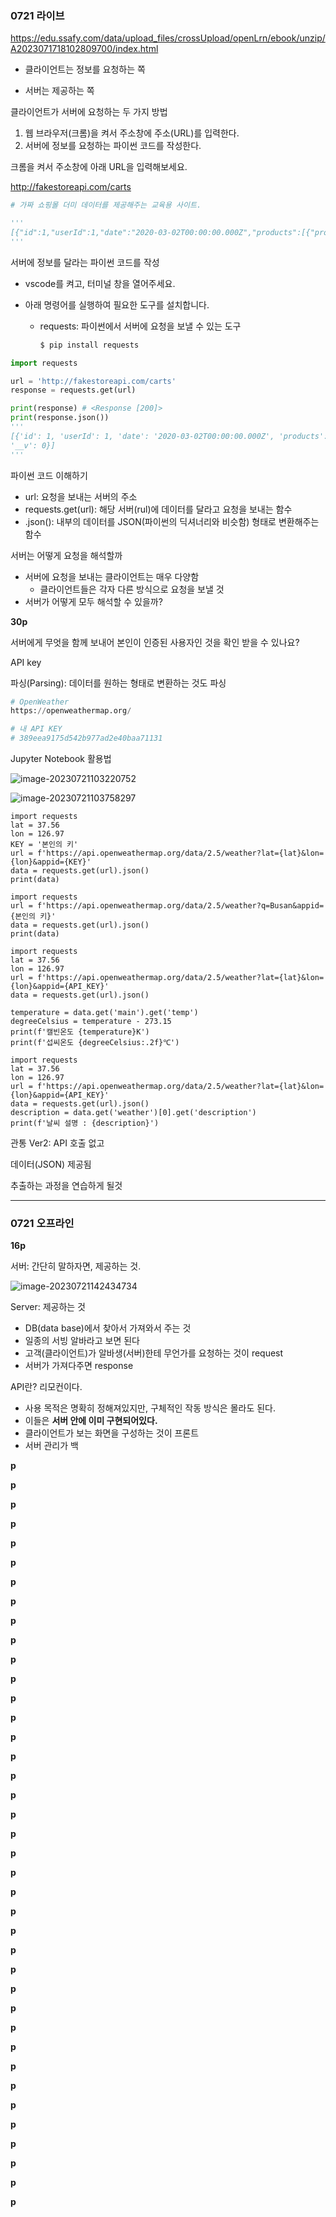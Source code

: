 ### 0721 라이브

https://edu.ssafy.com/data/upload_files/crossUpload/openLrn/ebook/unzip/A2023071718102809700/index.html



- 클라이언트는 정보를 요청하는 쪽

- 서버는 제공하는 쪽



클라이언트가 서버에 요청하는 두 가지 방법

1. 웹 브라우저(크롬)을 켜서 주소창에 주소(URL)를 입력한다.
2. 서버에 정보를 요청하는 파이썬 코드를 작성한다.



크롬을 켜서 주소창에 아래 URL을 입력해보세요.

http://fakestoreapi.com/carts

```python
# 가짜 쇼핑몰 더미 데이터를 제공해주는 교육용 사이트.

'''
[{"id":1,"userId":1,"date":"2020-03-02T00:00:00.000Z","products":[{"productId":1,"quantity":4},{"productId":2,"quantity":1},{"productId":3,"quantity":6}],"__v":0},{"id":2,"userId":1,"date":"2020-01-02T00:00:00.000Z","products":[{"productId":2,"quantity":4},{"productId":1,"quantity":10},{"productId":5,"quantity":2}],"__v":0},{"id":3,"userId":2,"date":"2020-03-01T00:00:00.000Z","products":[{"productId":1,"quantity":2},{"productId":9,"quantity":1}],"__v":0},{"id":4,"userId":3,"date":"2020-01-01T00:00:00.000Z","products":[{"productId":1,"quantity":4}],"__v":0},{"id":5,"userId":3,"date":"2020-03-01T00:00:00.000Z","products":[{"productId":7,"quantity":1},{"productId":8,"quantity":1}],"__v":0},{"id":6,"userId":4,"date":"2020-03-01T00:00:00.000Z","products":[{"productId":10,"quantity":2},{"productId":12,"quantity":3}],"__v":0},{"id":7,"userId":8,"date":"2020-03-01T00:00:00.000Z","products":[{"productId":18,"quantity":1}],"__v":0}]
'''
```



서버에 정보를 달라는 파이썬 코드를 작성

- vscode를 켜고, 터미널 창을 열어주세요.

- 아래 명령어를 실행하여 필요한 도구를 설치합니다.

  - requests: 파이썬에서 서버에 요청을 보낼 수 있는 도구

    ```python
    $ pip install requests
    ```

```python
import requests

url = 'http://fakestoreapi.com/carts'
response = requests.get(url)

print(response)	# <Response [200]>
print(response.json())
'''
[{'id': 1, 'userId': 1, 'date': '2020-03-02T00:00:00.000Z', 'products': [{'productId': 1, 'quantity': 4}, {'productId': 2, 'quantity': 1}, {'productId': 3, 'quantity': 6}], '__v': 0}, {'id': 2, 'userId': 1, 'date': '2020-01-02T00:00:00.000Z', 'products': [{'productId': 2, 'quantity': 4}, {'productId': 1, 'quantity': 10}, {'productId': 5, 'quantity': 2}], '__v': 0}, {'id': 3, 'userId': 2, 'date': '2020-03-01T00:00:00.000Z', 'products': [{'productId': 1, 'quantity': 2}, {'productId': 9, 'quantity': 1}], '__v': 0}, {'id': 4, 'userId': 3, 'date': '2020-01-01T00:00:00.000Z', 'products': [{'productId': 1, 'quantity': 4}], '__v': 0}, {'id': 5, 'userId': 3, 'date': '2020-03-01T00:00:00.000Z', 'products': [{'productId': 7, 'quantity': 1}, {'productId': 8, 'quantity': 1}], '__v': 0}, {'id': 6, 'userId': 4, 'date': '2020-03-01T00:00:00.000Z', 'products': [{'productId': 10, 'quantity': 2}, {'productId': 12, 'quantity': 3}], '__v': 0}, {'id': 7, 'userId': 8, 'date': '2020-03-01T00:00:00.000Z', 'products': [{'productId': 18, 'quantity': 1}], 
'__v': 0}]
'''
```



파이썬 코드 이해하기

- url: 요청을 보내는 서버의 주소
- requests.get(url): 해당 서버(rul)에 데이터를 달라고 요청을 보내는 함수
- .json(): 내부의 데이터를 JSON(파이썬의 딕셔너리와 비슷함) 형태로 변환해주는 함수



서버는 어떻게 요청을 해석할까

- 서버에 요청을 보내는 클라이언트는 매우 다양함
  - 클라이언트들은 각자 다른 방식으로 요청을 보낼 것
- 서버가 어떻게 모두 해석할 수 있을까?



**30p**

서버에게 무엇을 함께 보내어 본인이 인증된 사용자인 것을 확인 받을 수 있나요?

API key



파싱(Parsing): 데이터를 원하는 형태로 변환하는 것도 파싱

```PYTHON
# OpenWeather
https://openweathermap.org/
```

```python
# 내 API KEY
# 389eea9175d542b977ad2e40baa71131
```



Jupyter Notebook 활용법

![image-20230721103220752](C:\Users\SSAFY\AppData\Roaming\Typora\typora-user-images\image-20230721103220752.png)



![image-20230721103758297](C:\Users\SSAFY\AppData\Roaming\Typora\typora-user-images\image-20230721103758297.png)

```
import requests
lat = 37.56
lon = 126.97
KEY = '본인의 키'
url = f'https://api.openweathermap.org/data/2.5/weather?lat={lat}&lon={lon}&appid={KEY}'
data = requests.get(url).json()
print(data)
```

```
import requests
url = f'https://api.openweathermap.org/data/2.5/weather?q=Busan&appid={본인의 키}'
data = requests.get(url).json()
print(data)
```

```
import requests
lat = 37.56
lon = 126.97
url = f'https://api.openweathermap.org/data/2.5/weather?lat={lat}&lon={lon}&appid={API_KEY}'
data = requests.get(url).json()

temperature = data.get('main').get('temp')
degreeCelsius = temperature - 273.15
print(f'캘빈온도 {temperature}K')
print(f'섭씨온도 {degreeCelsius:.2f}℃')
```

```
import requests
lat = 37.56
lon = 126.97
url = f'https://api.openweathermap.org/data/2.5/weather?lat={lat}&lon={lon}&appid={API_KEY}'
data = requests.get(url).json()
description = data.get('weather')[0].get('description')
print(f'날씨 설명 : {description}')
```



관통 Ver2: API 호출 없고

데이터(JSON) 제공됨

추출하는 과정을 연습하게 될것



---



### 0721 오프라인



**16p**

서버: 간단히 말하자면, 제공하는 것.

![image-20230721142434734](C:\Users\SSAFY\AppData\Roaming\Typora\typora-user-images\image-20230721142434734.png)

Server: 제공하는 것

- DB(data base)에서 찾아서 가져와서 주는 것
- 일종의 서빙 알바라고 보면 된다
- 고객(클라이언트)가 알바생(서버)한테 무언가를 요청하는 것이 request
- 서버가 가져다주면 response



API란? 리모컨이다.

- 사용 목적은 명확히 정해져있지만, 구체적인 작동 방식은 몰라도 된다.
- 이들은 **서버 안에 이미 구현되어있다.**
- 클라이언트가 보는 화면을 구성하는 것이 프론트
- 서버 관리가 백



**p**





**p**





**p**





**p**





**p**





**p**





**p**





**p**





**p**





**p**





**p**





**p**





**p**





**p**





**p**





**p**





**p**





**p**





**p**





**p**





**p**





**p**





**p**





**p**





**p**





**p**





**p**





**p**





**p**





**p**





**p**





**p**





**p**





**p**





**p**





**p**





**p**





**p**





**p**







